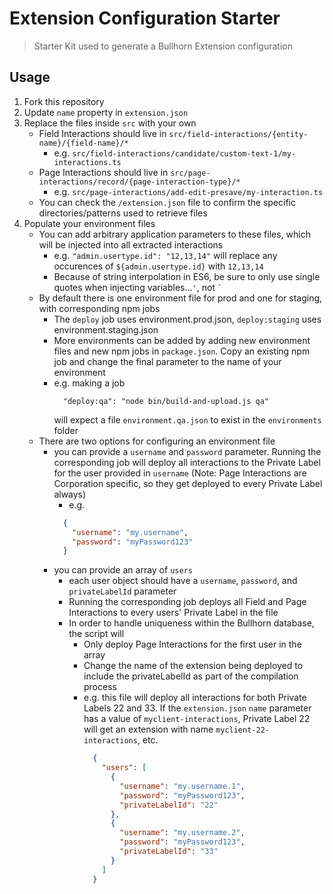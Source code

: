 # Extension Configuration Starter

> Starter Kit used to generate a Bullhorn Extension configuration

## Usage

1. Fork this repository
2. Update `name` property in `extension.json`
3. Replace the files inside `src` with your own
   - Field Interactions should live in `src/field-interactions/{entity-name}/{field-name}/*`
     * e.g. `src/field-interactions/candidate/custom-text-1/my-interactions.ts`
   - Page Interactions should live in `src/page-interactions/record/{page-interaction-type}/*`
     * e.g. `src/page-interactions/add-edit-presave/my-interaction.ts`
   - You can check the `/extension.json` file to confirm the specific directories/patterns used to retrieve files
4.  Populate your environment files
    - You can add arbitrary application parameters to these files, which will be injected into all extracted interactions
      * e.g. `"admin.usertype.id": "12,13,14"` will replace any occurences of `${admin.usertype.id}` with `12,13,14` 
      * Because of string interpolation in ES6, be sure to only use single quotes when injecting variables...`'`, not ``` ` ```
    - By default there is one environment file for prod and one for staging, with corresponding npm jobs
      * The `deploy` job uses environment.prod.json, `deploy:staging` uses environment.staging.json
      * More environments can be added by adding new environment files and new npm jobs in `package.json`.  Copy an existing npm job and change the final parameter to the name of your environment
      * e.g. making a job
        ```
          "deploy:qa": "node bin/build-and-upload.js qa"
        ```
        will expect a file `environment.qa.json` to exist in the `environments` folder
    - There are two options for configuring an environment file
      * you can provide a `username` and `password` parameter.  Running the corresponding job will deploy all interactions to the Private Label for the user provided in `username` (Note: Page Interactions are Corporation specific, so they get deployed to every Private Label always)
        - e.g. 
        ```json
          {
            "username": "my.username",
            "password": "myPassword123"
          }
        ```
      * you can provide an array of `users`
        - each user object should have a `username`, `password`, and `privateLabelId` parameter
        - Running the corresponding job deploys all Field and Page Interactions to every users' Private Label in the file
        - In order to handle uniqueness within the Bullhorn database, the script will
          * Only deploy Page Interactions for the first user in the array
          * Change the name of the extension being deployed to include the privateLabelId as part of the compilation process
          * e.g. this file will deploy all interactions for both Private Labels 22 and 33.  If the `extension.json` `name` parameter has a value of `myclient-interactions`, Private Label 22 will get an extension with name `myclient-22-interactions`, etc. 
            ```json
              {
                "users": [
                  {
                    "username": "my.username.1",
                    "password": "myPassword123",
                    "privateLabelId": "22"
                  },
                  {
                    "username": "my.username.2",
                    "password": "myPassword123",
                    "privateLabelId": "33"
                  }
                ] 
              }
            ```
